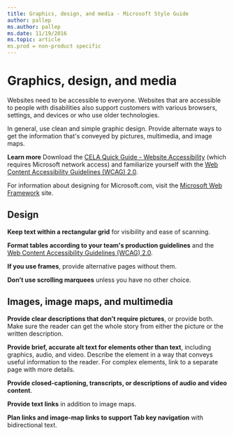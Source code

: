 ```yaml
---
title: Graphics, design, and media - Microsoft Style Guide
author: pallep
ms.author: pallep
ms.date: 11/19/2016
ms.topic: article
ms.prod = non-product specific
---
```


# Graphics, design, and media

Websites
need to be accessible to everyone. Websites that are accessible
to people with disabilities also support customers with various
browsers, settings, and devices or who use older technologies. 

In
general, use clean and simple graphic design. Provide alternate ways
to get the information that's conveyed by pictures, multimedia, and
image maps.

**Learn more** Download the [CELA Quick Guide - Website Accessibility](https://microsoft.sharepoint.com/teams/msenable/Related%20Resources/MSEnable-QuickGuide-WebsiteAccessibility.docx) (which requires Microsoft network access) and familiarize yourself with the [Web Content Accessibility Guidelines (WCAG) 2.0](http://www.w3.org/TR/WCAG20/).

For information about designing for Microsoft.com, visit the [](https://getmscom.microsoft.com/style-guide/Pages/template_overview.aspx)[Microsoft Web Framework](http://getmwf.com/) site.

## Design

**Keep text within a rectangular grid** for visibility and ease of scanning. 

**Format tables according to your team's production guidelines** and the [Web Content Accessibility Guidelines (WCAG) 2.0](http://www.w3.org/TR/WCAG20/). 

**If you use frames**, provide alternative pages without them. 

**Don’t use scrolling marquees** unless you have no other choice. 

## Images, image maps, and multimedia

**Provide clear descriptions that don’t require pictures**,
or provide both. Make sure the reader can get the whole story
from either the picture or the written description. 

**Provide brief, accurate alt text for elements other than text**, including
graphics, audio, and video. Describe the element in a way
that conveys useful information to the reader. For complex
elements, link to a separate page with more details. 

**Provide closed-captioning, transcripts, or descriptions of audio and video content**.

**Provide text links** in addition to image maps.

**Plan links and image-map links to support Tab key navigation** with bidirectional text. 
